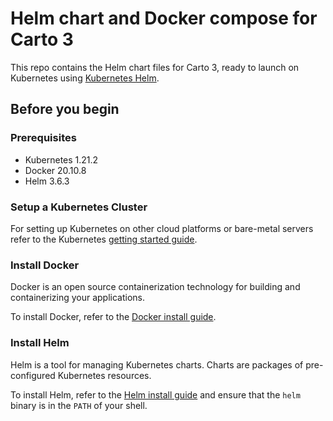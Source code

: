 # Helm chart and Docker compose for Carto 3

This repo contains the Helm chart files for Carto 3, ready to launch on Kubernetes using [Kubernetes Helm](https://github.com/helm/helm).

## Before you begin

### Prerequisites
- Kubernetes 1.21.2
- Docker 20.10.8
- Helm 3.6.3

### Setup a Kubernetes Cluster

For setting up Kubernetes on other cloud platforms or bare-metal servers refer to the Kubernetes [getting started guide](http://kubernetes.io/docs/getting-started-guides/).

### Install Docker

Docker is an open source containerization technology for building and containerizing your applications.

To install Docker, refer to the [Docker install guide](https://docs.docker.com/engine/install/).

### Install Helm

Helm is a tool for managing Kubernetes charts. Charts are packages of pre-configured Kubernetes resources.

To install Helm, refer to the [Helm install guide](https://github.com/helm/helm#install) and ensure that the `helm` binary is in the `PATH` of your shell.